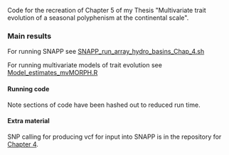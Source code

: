 Code for the recreation of Chapter 5 of my Thesis "Multivariate trait evolution of a seasonal polyphenism at the continental scale".

### Main results
For running SNAPP see [SNAPP_run_array_hydro_basins_Chap_4.sh](https://github.com/ChristophePatterson/Thesis_H_titia_seasonal_polyphenism_evolution/blob/main/scripts/SNAPP/SNAPP_run_array_hydro_basins_Chap_4.sh)

For running multivariate models of trait evolution see [Model_estimates_mvMORPH.R](https://github.com/ChristophePatterson/Thesis_H_titia_seasonal_polyphenism_evolution/blob/main/scripts/Model_estimates_mvMORPH.R)

#### Running code
Note sections of code have been hashed out to reduced run time. 

#### Extra material
SNP calling for producing vcf for input into SNAPP is in the repository for [Chapter 4](https://github.com/ChristophePatterson/Thesis-Phylogeographic-Hetaerina).

